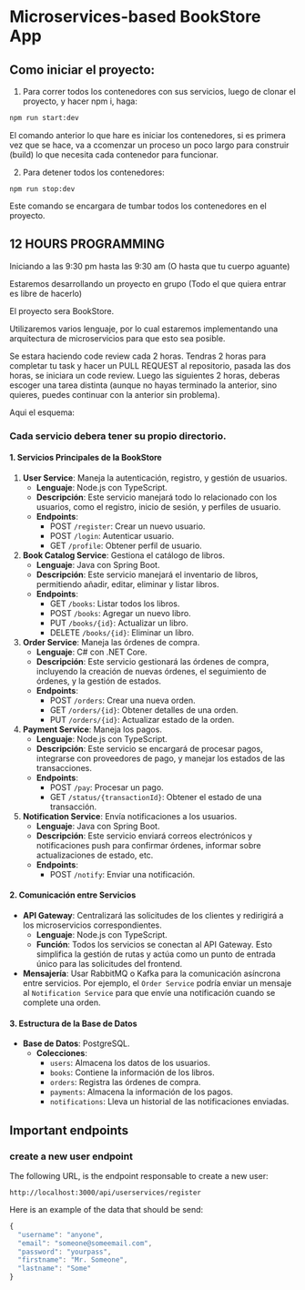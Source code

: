 # Microservices-based BookStore App


## Como iniciar el proyecto:

1) Para correr todos los contenedores con sus servicios, luego de clonar el proyecto, y hacer npm i, haga:

```bash
npm run start:dev
```
El comando anterior lo que hare es iniciar los contenedores, si es primera vez que se hace, va a ccomenzar un proceso un poco largo para construir (build) lo que necesita cada contenedor para funcionar. 

2) Para detener todos los contenedores:
```
npm run stop:dev
```
Este comando se encargara de tumbar todos los contenedores en el proyecto. 
##  12 HOURS PROGRAMMING

Iniciando a las 9:30 pm hasta las 9:30 am (O hasta que tu cuerpo aguante)

Estaremos desarrollando un proyecto en grupo (Todo el que quiera entrar es libre de hacerlo) 

El proyecto sera BookStore.

Utilizaremos varios lenguaje, por lo cual estaremos implementando una arquitectura de microservicios para que esto sea posible. 

Se estara haciendo code review cada 2 horas. Tendras 2 horas para completar tu task y hacer un PULL REQUEST al repositorio, pasada las dos horas, se iniciara un code review. Luego las siguientes 2 horas, deberas escoger una tarea distinta (aunque no hayas terminado la anterior, sino quieres, puedes continuar con la anterior sin problema). 

Aqui el esquema:

### **Cada servicio debera tener su propio directorio.**

#### **1. Servicios Principales de la BookStore**

1. **User Service**: Maneja la autenticación, registro, y gestión de usuarios.
    - **Lenguaje**: Node.js con TypeScript.
    - **Descripción**: Este servicio manejará todo lo relacionado con los usuarios, como el registro, inicio de sesión, y perfiles de usuario.
    - **Endpoints**:
        - POST `/register`: Crear un nuevo usuario.
        - POST `/login`: Autenticar usuario.
        - GET `/profile`: Obtener perfil de usuario.
2. **Book Catalog Service**: Gestiona el catálogo de libros.
    - **Lenguaje**: Java con Spring Boot.
    - **Descripción**: Este servicio manejará el inventario de libros, permitiendo añadir, editar, eliminar y listar libros.
    - **Endpoints**:
        - GET `/books`: Listar todos los libros.
        - POST `/books`: Agregar un nuevo libro.
        - PUT `/books/{id}`: Actualizar un libro.
        - DELETE `/books/{id}`: Eliminar un libro.
3. **Order Service**: Maneja las órdenes de compra.
    - **Lenguaje**: C# con .NET Core.
    - **Descripción**: Este servicio gestionará las órdenes de compra, incluyendo la creación de nuevas órdenes, el seguimiento de órdenes, y la gestión de estados.
    - **Endpoints**:
        - POST `/orders`: Crear una nueva orden.
        - GET `/orders/{id}`: Obtener detalles de una orden.
        - PUT `/orders/{id}`: Actualizar estado de la orden.
4. **Payment Service**: Maneja los pagos.
    - **Lenguaje**: Node.js con TypeScript.
    - **Descripción**: Este servicio se encargará de procesar pagos, integrarse con proveedores de pago, y manejar los estados de las transacciones.
    - **Endpoints**:
        - POST `/pay`: Procesar un pago.
        - GET `/status/{transactionId}`: Obtener el estado de una transacción.
5. **Notification Service**: Envía notificaciones a los usuarios.
    - **Lenguaje**: Java con Spring Boot.
    - **Descripción**: Este servicio enviará correos electrónicos y notificaciones push para confirmar órdenes, informar sobre actualizaciones de estado, etc.
    - **Endpoints**:
        - POST `/notify`: Enviar una notificación.

#### **2. Comunicación entre Servicios**

- **API Gateway**: Centralizará las solicitudes de los clientes y redirigirá a los microservicios correspondientes.
    - **Lenguaje**: Node.js con TypeScript.
    - **Función**: Todos los servicios se conectan al API Gateway. Esto simplifica la gestión de rutas y actúa como un punto de entrada único para las solicitudes del frontend.
- **Mensajería**: Usar RabbitMQ o Kafka para la comunicación asíncrona entre servicios. Por ejemplo, el `Order Service` podría enviar un mensaje al `Notification Service` para que envíe una notificación cuando se complete una orden.

#### **3. Estructura de la Base de Datos**

- **Base de Datos**: PostgreSQL.
    - **Colecciones**:
        - `users`: Almacena los datos de los usuarios.
        - `books`: Contiene la información de los libros.
        - `orders`: Registra las órdenes de compra.
        - `payments`: Almacena la información de los pagos.
        - `notifications`: Lleva un historial de las notificaciones enviadas.

## Important endpoints ##
### **create a new user endpoint** 
The following URL, is the endpoint responsable to create a new user:
```
http://localhost:3000/api/userservices/register
````
Here is an example of the data that should be send:
```js
{
  "username": "anyone",
  "email": "someone@someemail.com",
  "password": "yourpass",
  "firstname": "Mr. Someone",
  "lastname": "Some"
}
